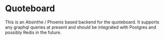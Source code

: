 # Quoteboard

This is an Absinthe / Phoenix based backend for the quoteboard.
It supports any graphql queries at present and should be integrated with
Postgres and possibly Redis in the future.